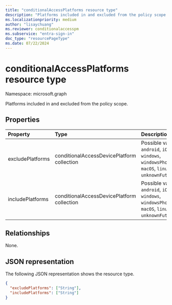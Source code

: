 ```yaml
---
title: "conditionalAccessPlatforms resource type"
description: "Platforms included in and excluded from the policy scope."
ms.localizationpriority: medium
author: "lisaychuang"
ms.reviewer: conditionalaccesspm
ms.subservice: "entra-sign-in"
doc_type: "resourcePageType"
ms.date: 07/22/2024
---
```


# conditionalAccessPlatforms resource type

Namespace: microsoft.graph

Platforms included in and excluded from the policy scope.

## Properties

| Property     | Type        | Description |
|:-------------|:------------|:------------|
|excludePlatforms|conditionalAccessDevicePlatform collection| Possible values are: `android`, `iOS`, `windows`, `windowsPhone`, `macOS`, `linux`, `all`, `unknownFutureValue`.|
|includePlatforms|conditionalAccessDevicePlatform collection| Possible values are: `android`, `iOS`, `windows`, `windowsPhone`, `macOS`, `linux`, `all`, `unknownFutureValue`.|

## Relationships

None.

## JSON representation

The following JSON representation shows the resource type.

<!-- {
  "blockType": "resource",
  "optionalProperties": [

  ],
  "@odata.type": "microsoft.graph.conditionalAccessPlatforms",
  "baseType": null
}-->

```json
{
  "excludePlatforms": ["String"],
  "includePlatforms": ["String"]
}
```

<!-- uuid: 16cd6b66-4b1a-43a1-adaf-3a886856ed98
2019-02-04 14:57:30 UTC -->
<!-- {
  "type": "#page.annotation",
  "description": "conditionalAccessPlatforms resource",
  "keywords": "",
  "section": "documentation",
  "tocPath": ""
}-->

